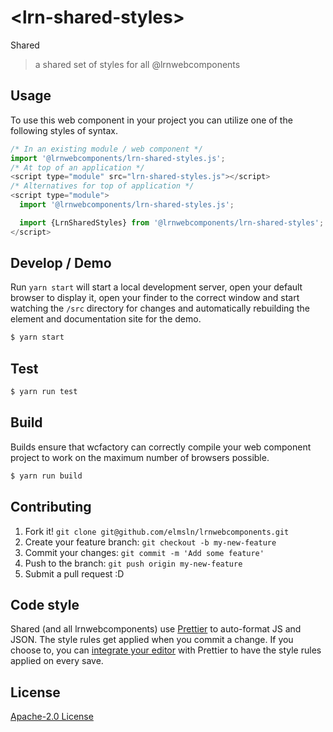 # &lt;lrn-shared-styles&gt;

Shared
> a shared set of styles for all @lrnwebcomponents

## Usage
To use this web component in your project you can utilize one of the following styles of syntax.

```js
/* In an existing module / web component */
import '@lrnwebcomponents/lrn-shared-styles.js';
/* At top of an application */
<script type="module" src="lrn-shared-styles.js"></script>
/* Alternatives for top of application */
<script type="module">
  import '@lrnwebcomponents/lrn-shared-styles.js';

  import {LrnSharedStyles} from '@lrnwebcomponents/lrn-shared-styles';
</script>
```

## Develop / Demo
Run `yarn start` will start a local development server, open your default browser to display it, open your finder to the correct window and start watching the `/src` directory for changes and automatically rebuilding the element and documentation site for the demo.
```bash
$ yarn start
```

## Test

```bash
$ yarn run test
```

## Build
Builds ensure that wcfactory can correctly compile your web component project to
work on the maximum number of browsers possible.
```bash
$ yarn run build
```

## Contributing

1. Fork it! `git clone git@github.com/elmsln/lrnwebcomponents.git`
2. Create your feature branch: `git checkout -b my-new-feature`
3. Commit your changes: `git commit -m 'Add some feature'`
4. Push to the branch: `git push origin my-new-feature`
5. Submit a pull request :D

## Code style

Shared (and all lrnwebcomponents) use [Prettier][prettier] to auto-format JS and JSON.  The style rules get applied when you commit a change.  If you choose to, you can [integrate your editor][prettier-ed] with Prettier to have the style rules applied on every save.

[prettier]: https://github.com/prettier/prettier/
[prettier-ed]: https://github.com/prettier/prettier/#editor-integration
[polyserve]: https://github.com/Polymer/polyserve
[web-component-tester]: https://github.com/Polymer/web-component-tester

## License
[Apache-2.0 License](http://opensource.org/licenses/Apache-2.0)